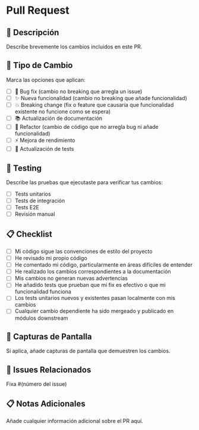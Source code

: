 # Pull Request

## 📝 Descripción

Describe brevemente los cambios incluidos en este PR.

## 🔄 Tipo de Cambio

Marca las opciones que aplican:

- [ ] 🐛 Bug fix (cambio no breaking que arregla un issue)
- [ ] ✨ Nueva funcionalidad (cambio no breaking que añade funcionalidad)
- [ ] 💥 Breaking change (fix o feature que causaría que funcionalidad existente no funcione como se espera)
- [ ] 📚 Actualización de documentación
- [ ] 🔧 Refactor (cambio de código que no arregla bug ni añade funcionalidad)
- [ ] ⚡ Mejora de rendimiento
- [ ] 🧪 Actualización de tests

## 🧪 Testing

Describe las pruebas que ejecutaste para verificar tus cambios:

- [ ] Tests unitarios
- [ ] Tests de integración
- [ ] Tests E2E
- [ ] Revisión manual

## 📋 Checklist

- [ ] Mi código sigue las convenciones de estilo del proyecto
- [ ] He revisado mi propio código
- [ ] He comentado mi código, particularmente en áreas difíciles de entender
- [ ] He realizado los cambios correspondientes a la documentación
- [ ] Mis cambios no generan nuevas advertencias
- [ ] He añadido tests que prueban que mi fix es efectivo o que mi funcionalidad funciona
- [ ] Los tests unitarios nuevos y existentes pasan localmente con mis cambios
- [ ] Cualquier cambio dependiente ha sido mergeado y publicado en módulos downstream

## 📸 Capturas de Pantalla

Si aplica, añade capturas de pantalla que demuestren los cambios.

## 🔗 Issues Relacionados

Fixa #(número del issue)

## 📋 Notas Adicionales

Añade cualquier información adicional sobre el PR aquí.
